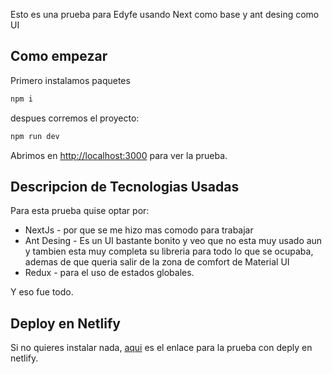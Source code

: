 Esto es una prueba para Edyfe usando Next como base y ant desing como UI

## Como empezar

Primero instalamos paquetes
```bash
npm i 
```
despues corremos el proyecto:

```bash
npm run dev
```

Abrimos en [http://localhost:3000](http://localhost:3000) para ver la prueba.


## Descripcion de Tecnologias Usadas

Para esta prueba quise optar por:

- NextJs - por que se me hizo mas comodo para trabajar 
- Ant Desing - Es un UI bastante bonito y veo que no esta muy usado aun y tambien esta muy completa su libreria para todo lo que se ocupaba, ademas de que queria salir de la zona de comfort de Material UI
- Redux -  para el uso de estados globales.

Y eso fue todo.

## Deploy en Netlify

Si no quieres instalar nada, [aqui](https://pruebaedyfe.netlify.app/productos) es el enlace para la prueba con deply en netlify.
